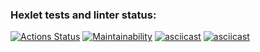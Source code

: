 ### Hexlet tests and linter status:
[![Actions Status](https://github.com/demboffskiy/frontend-project-44/actions/workflows/hexlet-check.yml/badge.svg)](https://github.com/demboffskiy/frontend-project-44/actions)
[![Maintainability](https://api.codeclimate.com/v1/badges/41cfdeb2ff0cdc0aa4ce/maintainability)](https://codeclimate.com/github/demboffskiy/frontend-project-44.1/maintainability)
[![asciicast](https://asciinema.org/a/zC9BF2DKyuGqwu96xX7teeyBq.svg)](https://asciinema.org/a/zC9BF2DKyuGqwu96xX7teeyBq)
[![asciicast](https://asciinema.org/a/R5Kvj6KblWi4KBBAd5opguj4W.svg)](https://asciinema.org/a/R5Kvj6KblWi4KBBAd5opguj4W)